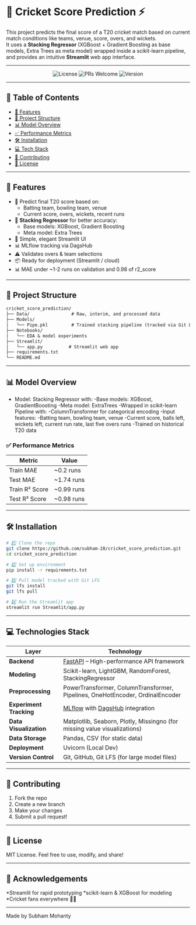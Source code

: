 # 🏏 Cricket Score Prediction ⚡

This project predicts the final score of a T20 cricket match based on current match conditions like teams, venue, score, overs, and wickets.  
It uses a **Stacking Regressor** (XGBoost + Gradient Boosting as base models, Extra Trees as meta model) wrapped inside a scikit-learn pipeline, and provides an intuitive **Streamlit** web app interface.

---
<p align="center">
  <img src="https://img.shields.io/badge/license-MIT-blue.svg" alt="License">
  <img src="https://img.shields.io/badge/PRs-welcome-brightgreen.svg" alt="PRs Welcome">
  <img src="https://img.shields.io/badge/version-1.0.0-blue.svg" alt="Version">
  </p>

---

## 📖 Table of Contents

- [🚀 Features](#-features)
- [📁 Project Structure](#-project-structure)
- [📊 Model Overview](#-model-overview)
- [✅ Performance Metrics](#-performance-metrics)
- [🛠️ Installation](#️-installation)
- [💻 Tech Stack](#-tech-stack)
- [🤝 Contributing](#-contributing)
- [📜 License](#-license)

---

## 🚀 Features

- 🏏 Predict final T20 score based on:
  - Batting team, bowling team, venue
  - Current score, overs, wickets, recent runs
- 🧠 **Stacking Regressor** for better accuracy:
  - Base models: XGBoost, Gradient Boosting
  - Meta model: Extra Trees
- 🌙 Simple, elegant Streamlit UI
- 📊 MLflow tracking via DagsHub
- ⚠️ Validates overs & team selections
- 📦 Ready for deployment (Streamlit / cloud)
- 📊 MAE under ~1-2 runs on validation and 0.98 of r2_score

---

## 📁 Project Structure
```md
cricket_score_prediction/
├── Data/                # Raw, interim, and processed data
├── Models/
│   └── Pipe.pkl         # Trained stacking pipeline (tracked via Git LFS)
├── Notebooks/
│   └── EDA & model experiments
├── Streamlit/
│   └── app.py          # Streamlit web app
├── requirements.txt
└── README.md

```
---

## 📊 Model Overview

- Model: Stacking Regressor with:
  -Base models: XGBoost, GradientBoosting
  -Meta model: ExtraTrees
-Wrapped in scikit-learn Pipeline with:
-ColumnTransformer for categorical encoding
-Input features:
  -Batting team, bowling team, venue
  -Current score, balls left, wickets left, current run rate, last five overs runs
-Trained on historical T20 data

### ✅ Performance Metrics

| Metric       | Value     |
|--------------|-----------|
| Train MAE    | ~0.2 runs |
| Test MAE     | ~1.74 runs |
| Train R² Score  | ~0.99 runs |
| Test R² Score     | ~0.98 runs |

---

## 🛠️ Installation

```bash
# 1️⃣ Clone the repo
git clone https://github.com/subham-28/cricket_score_prediction.git
cd cricket_score_prediction

# 2️⃣ Set up environment
pip install -r requirements.txt

# 3️⃣ Pull model tracked with Git LFS
git lfs install
git lfs pull

# 4️⃣ Run the Streamlit app
streamlit run Streamlit/app.py

```

---

## 💻 Technologies Stack

| Layer            | Technology                               |
|------------------|------------------------------------------|
| **Backend**  | [FastAPI](https://fastapi.tiangolo.com/) – High-performance API framework |
| **Modeling** | Scikit-learn, LightGBM, RandomForest, StackingRegressor           |
| **Preprocessing** | PowerTransformer, ColumnTransformer, Pipelines, OneHotEncoder, OrdinalEncoder |
| **Experiment Tracking** | [MLflow](https://mlflow.org/) with [DagsHub](https://dagshub.com/) integration |
| **Data Visualization** | Matplotlib, Seaborn, Plotly, Missingno (for missing value visualizations)      |
| **Data Storage** | Pandas, CSV (for static data)|
| **Deployment** | Uvicorn (Local Dev)     |
| **Version Control** | Git, GitHub, Git LFS (for large model files)               |

---

## 🤝 Contributing

1. Fork the repo
2. Create a new branch
3. Make your changes
4. Submit a pull request!

---

## 📜 License
MIT License. Feel free to use, modify, and share!

---

## 🙌 Acknowledgements
*Streamlit for rapid prototyping
*scikit-learn & XGBoost for modeling
*Cricket fans everywhere 🏏✨

---

Made by Subham Mohanty
